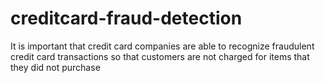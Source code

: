 # creditcard-fraud-detection
It is important that credit card companies are able to recognize fraudulent credit card transactions so that customers are not charged for items that they did not purchase
